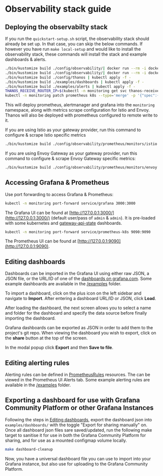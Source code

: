 # Observability stack guide

## Deploying the observabilty stack

If you run the `quickstart-setup.sh` script, the observability stack should already be set up.
In that case, you can skip the below commands.
If however you have run `make local-setup` and would like to install the observability stack, these commands will install the stack and example dashboards & alerts.

```bash
./bin/kustomize build ./config/observability/| docker run --rm -i docker.io/ryane/kfilt -i kind=CustomResourceDefinition | kubectl apply --server-side -f -
./bin/kustomize build ./config/observability/| docker run --rm -i docker.io/ryane/kfilt -x kind=CustomResourceDefinition | kubectl apply -f -
./bin/kustomize build ./config/thanos | kubectl apply -f -
./bin/kustomize build ./examples/dashboards | kubectl apply -f -
./bin/kustomize build ./examples/alerts | kubectl apply -f -
THANOS_RECEIVE_ROUTER_IP=$(kubectl -n monitoring get svc thanos-receive-router-lb -o jsonpath='{.status.loadBalancer.ingress[0].ip}')
kubectl -n monitoring patch prometheus k8s --type='merge' -p '{"spec":{"remoteWrite":[{"url":"http://'"$THANOS_RECEIVE_ROUTER_IP"':19291/api/v1/receive", "writeRelabelConfigs":[{"action":"replace", "replacement":"'"$KUADRANT_CLUSTER_NAME"'", "targetLabel":"cluster_id"}]}]}}'
```

This will deploy prometheus, alertmanager and grafana into the `monitoring` namespace,
along with metrics scrape configuration for Istio and Envoy.
Thanos will also be deployed with prometheus configured to remote write to it.

If you are using Istio as your gateway provider, run this command to configure & scrape Istio specific metrics

```bash
./bin/kustomize build ./config/observability/prometheus/monitors/istio | kubectl apply -f -
```

If you are using Envoy Gateway as your gateway provider, run this command to configure & scrape Envoy Gateway specific metrics:

```bash
./bin/kustomize build ./config/observability/prometheus/monitors/envoy | kubectl apply -f -
```

## Accessing Grafana & Prometheus

Use port forwarding to access Grafana & Prometheus:

```bash
kubectl -n monitoring port-forward service/grafana 3000:3000
```

The Grafana UI can be found at [http://127.0.0.1:3000/](http://127.0.0.1:3000/) (default user/pass of `admin` & `admin`).
It is pre-loaded with some kubernetes and [gateway-api-state](https://github.com/Kuadrant/gateway-api-state-metrics) dashboards.

```bash
kubectl -n monitoring port-forward service/prometheus-k8s 9090:9090
```

The Prometheus UI can be found at [http://127.0.0.1:9090](http://127.0.0.1:9090).

## Editing dashboards

Dashboards can be imported in the Grafana UI using either raw JSON, a JSON file, or the URL/ID of one of the [dashboards on grafana.com](https://grafana.com/grafana/dashboards/).
Some example dashboards are available in the [/examples](/examples) folder.

To import a dashboard, click on the plus icon on the left sidebar and navigate to **Import**. After entering a dashboard URL/ID or JSON, click **Load**.

After loading the dashboard, the next screen allows you to select a name and folder for the dashboard and specify the data source before finally importing the dashboard.

Grafana dashboards can be exported as JSON in order to add them to the project's git repo.
When viewing the dashboard you wish to export, click on the **share** button at the top of the screen.

In the modal popup click **Export** and then **Save to file**.

## Editing alerting rules

Alerting rules can be defined in [PrometheusRules](https://github.com/prometheus-operator/prometheus-operator/blob/main/Documentation/user-guides/alerting.md#configuring-alertmanager-in-prometheus) resources.
The can be viewed in the Prometheus UI Alerts tab.
Some example alerting rules are available in the [/examples](/examples) folder.

## Exporting a dashboard for use with Grafana Community Platform or other Grafana Instances

Following the steps in [Editing dashboards](#editing-dashboards), export the dashboard json into `examples/dashboards/` with the toggle "Export for sharing manually" on. Once all dashboard json files sare saved/updated, run the following make target to sanitise it for use in both the Grafana Community Platform for sharing, and for use as a mounted configmap volume locally.

```bash
make dashboard-cleanup
```

Now, you have a universal dashboard file you can use to import into your Grafana instance, but also use for uploading to the Grafana Community Platform.
